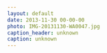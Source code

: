 ```yaml
---
layout: default
date: 2013-11-30 00-00-00
photo: IMG-20131130-WA0047.jpg
caption_header: unknown
caption: unknown
---
```


